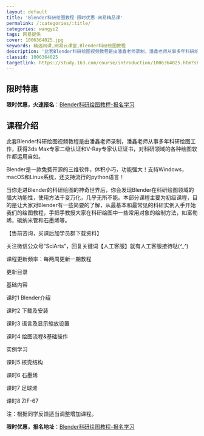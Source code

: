 ```yaml
---
layout: default
title: 'Blender科研绘图教程-限时优惠-网易精品课'
permalink: /:categories/:title/
categories: wangyi2
tags: 网易提供
cover: 1006364025.jpg
keywords: 精选网课,网易云课堂,Blender科研绘图教程
description: '此套Blender科研绘图视频教程是由潘鑫老师录制，潘鑫老师从事多年科研绘图工作，获得3dsMax专家二级认证和V-Ra'
classid: 1006364025
targetlink: https://study.163.com/course/introduction/1006364025.htm?share=1&shareId=1025206652&utm_campaign=share&utm_medium=iphoneShare&utm_source=&utm_u=1025206652
---
```


## 限时特惠

**限时优惠，火速报名**：[Blender科研绘图教程-报名学习](https://study.163.com/course/introduction/1006364025.htm?share=1&shareId=1025206652&utm_campaign=share&utm_medium=iphoneShare&utm_source=&utm_u=1025206652)

## 课程介绍

此套Blender科研绘图视频教程是由潘鑫老师录制，潘鑫老师从事多年科研绘图工作，获得3ds Max专家二级认证和V-Ray专家认证证书，对科研领域的各种绘图软件都运用自如。

Blender是一款免费开源的三维软件，体积小巧，功能强大！支持Windows，macOS和Linux系统，还支持流行的python语言！

当你走进Blender的科研绘图的神奇世界后，你会发现Blender在科研绘图领域的强大功能性，使用方法千变万化，几乎无所不能。本部分课程主要为初级课程，目的是让大家对Blender有一些简要的了解，从最基本和最常见的科研实例入手开始我们的绘图教程，手把手教授大家在科研绘图中一些常用对象的绘制方法，如富勒烯，碳纳米管和石墨烯等。



【售前咨询，买课后加学员群下载资料】

关注微信公众号“SciArts”，回复关键词【人工客服】就有人工客服接待哒(*^_^*)



课程更新频率：每两周更新一期教程

更新目录

基础内容

课时1 Blender介绍

课时2 下载及安装

课时3 语言及显示缩放设置

课时4 绘图流程&基础操作

实例学习

课时5 核壳结构

课时6 石墨烯

课时7 足球烯

课时8 ZIF-67

注：根据同学反馈适当调整增加课程。

**限时优惠，报名地址**：[Blender科研绘图教程-报名学习](https://study.163.com/course/introduction/1006364025.htm?share=1&shareId=1025206652&utm_campaign=share&utm_medium=iphoneShare&utm_source=&utm_u=1025206652)

